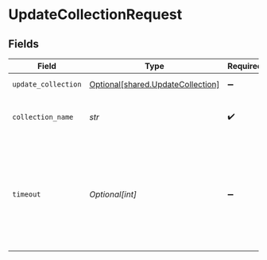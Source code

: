 # UpdateCollectionRequest


## Fields

| Field                                                                                                           | Type                                                                                                            | Required                                                                                                        | Description                                                                                                     |
| --------------------------------------------------------------------------------------------------------------- | --------------------------------------------------------------------------------------------------------------- | --------------------------------------------------------------------------------------------------------------- | --------------------------------------------------------------------------------------------------------------- |
| `update_collection`                                                                                             | [Optional[shared.UpdateCollection]](../../models/shared/updatecollection.md)                                    | :heavy_minus_sign:                                                                                              | New parameters                                                                                                  |
| `collection_name`                                                                                               | *str*                                                                                                           | :heavy_check_mark:                                                                                              | Name of the collection to update                                                                                |
| `timeout`                                                                                                       | *Optional[int]*                                                                                                 | :heavy_minus_sign:                                                                                              | Wait for operation commit timeout in seconds. <br/>If timeout is reached - request will return with service error.<br/> |